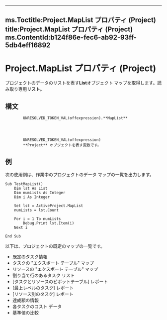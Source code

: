 

---
ms.Toctitle:Project.MapList プロパティ (Project)
title:Project.MapList プロパティ (Project)
ms.ContentId:b124f86e-fec6-ab92-93ff-5db4eff16892
---
# Project.MapList プロパティ (Project)




プロジェクトのデータのリストを表す**List**オブジェクト マップを取得します。読み取り専用**リスト**。

## 構文

            UNRESOLVED_TOKEN_VAL(offexpression).**MapList**




            UNRESOLVED_TOKEN_VAL(offexpression)
            **Project** オブジェクトを表す変数です。



## 例
次の使用例は、作業中のプロジェクトのデータ マップの一覧を出力します。

```vba
Sub TestMapList() 
    Dim lst As List 
    Dim numLists As Integer 
    Dim i As Integer 
 
    Set lst = ActiveProject.MapList 
    numLists = lst.Count 
 
    For i = 1 To numLists 
        Debug.Print lst.Item(i) 
    Next i 
 
End Sub
```




以下は、プロジェクトの既定のマップの一覧です。

- 既定のタスク情報
- タスクの "エクスポート テーブル" マップ
- リソースの "エクスポート テーブル" マップ
- 割り当て行のあるタスク リスト
- [タスクとリソースのピボットテーブル] レポート
- [最上レベルのタスク] レポート
- [リソース別のタスク] レポート
- 達成額の情報
- 各タスクのコスト データ
- 基準値の比較









